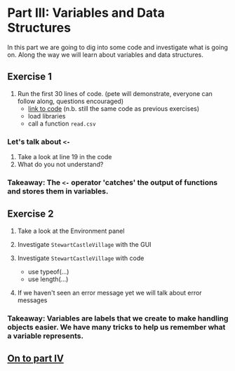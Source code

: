 
# Part III: Variables and Data Structures
In this part we are going to dig into some code and investigate what is going on. Along the way we will learn about variables and data structures.

## Exercise 1
1. Run the first 30 lines of code. (pete will demonstrate, everyone can follow along, questions encouraged)
    * [link to code](https://github.com/alonzi/DAACS-Intro-to-R/blob/main/RWorkshop1_SCV.R) (n.b. still the same code as previous exercises)
    * load libraries
    * call a function `read.csv`

### Let's talk about `<-`
1. Take a look at line 19 in the code
2. What do you not understand?

### Takeaway: The `<-` operator 'catches' the output of functions and stores them in variables.

## Exercise 2
1. Take a look at the Environment panel
2. Investigate `StewartCastleVillage` with the GUI
3. Investigate `StewartCastleVillage` with code
   * use typeof(...)
   * use length(...)

4. If we haven't seen an error message yet we will talk about error messages

### Takeaway: Variables are labels that we create to make handling objects easier. We have many tricks to help us remember what a variable represents.


## [On to part IV](https://github.com/alonzi/DAACS-Intro-to-R/blob/main/part-IV.md)

